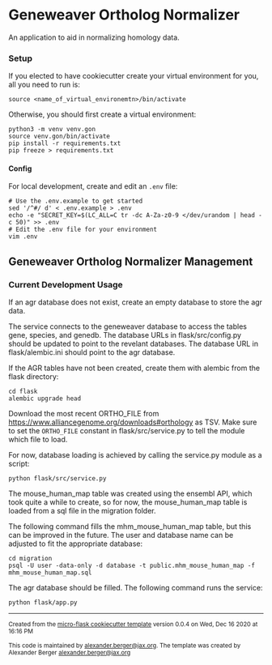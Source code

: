 # Geneweaver Ortholog Normalizer

An application to aid in normalizing homology data.

### Setup
If you elected to have cookiecutter create your virtual environment for you, all you need to run is:
```
source <name_of_virtual_environemtn>/bin/activate
```
Otherwise, you should first create a virtual environment:
```
python3 -m venv venv.gon
source venv.gon/bin/activate
pip install -r requirements.txt
pip freeze > requirements.txt
```

#### Config
For local development, create and edit an `.env` file:
```
# Use the .env.example to get started
sed '/^#/ d' < .env.example > .env
echo -e "SECRET_KEY=$(LC_ALL=C tr -dc A-Za-z0-9 </dev/urandom | head -c 50)" >> .env
# Edit the .env file for your environment
vim .env
```


## Geneweaver Ortholog Normalizer Management

### Current Development Usage

If an agr database does not exist, create an empty database to store the agr data.

The service connects to the geneweaver database to access the tables gene, species, and genedb.
The database URLs in flask/src/config.py should be updated to point to the revelant databases.
The database URL in flask/alembic.ini should point to the agr database.

If the AGR tables have not been created, create them with alembic from the flask directory:
```
cd flask
alembic upgrade head
```

Download the most recent ORTHO_FILE from https://www.alliancegenome.org/downloads#orthology as TSV.
Make sure to set the `ORTHO_FILE` constant in flask/src/service.py to tell the module which file to load.

For now, database loading is achieved by calling the service.py module as a script:
```
python flask/src/service.py
```

The mouse_human_map table was created using the ensembl API, which took quite a while to create, so for now, the mouse_human_map table is loaded from a sql file in the migration folder.

The following command fills the mhm_mouse_human_map table, but this can be improved in the future. The user and database name can be adjusted to fit the appropriate database:
```
cd migration
psql -U user -data-only -d database -t public.mhm_mouse_human_map -f mhm_mouse_human_map.sql
```

The agr database should be filled. The following command runs the service:
```
python flask/app.py
```

-----
<sub>Created from the [micro-flask cookiecutter template](https://bitbucket.jax.org/projects/PT/repos/micro-flask/browse) 
version 0.0.4 on Wed, Dec 16 2020 at 16:16 PM</sub>

<sub>This code is maintained by alexander.berger@jax.org. The template was created by Alexander Berger <alexander.berger@jax.org></sub>
